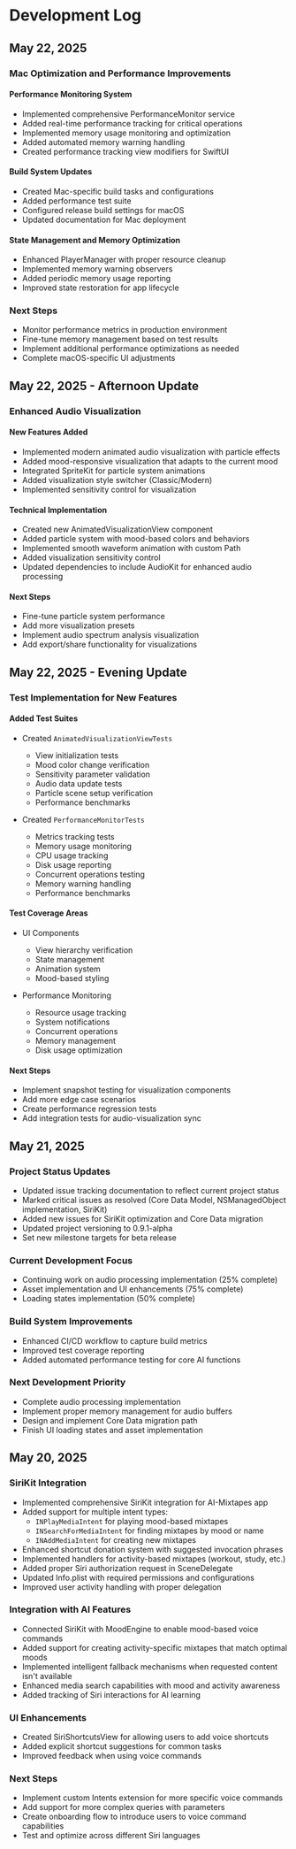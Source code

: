 # Development Log

## May 22, 2025

### Mac Optimization and Performance Improvements

#### Performance Monitoring System
- Implemented comprehensive PerformanceMonitor service
- Added real-time performance tracking for critical operations
- Implemented memory usage monitoring and optimization
- Added automated memory warning handling
- Created performance tracking view modifiers for SwiftUI

#### Build System Updates
- Created Mac-specific build tasks and configurations
- Added performance test suite
- Configured release build settings for macOS
- Updated documentation for Mac deployment

#### State Management and Memory Optimization
- Enhanced PlayerManager with proper resource cleanup
- Implemented memory warning observers
- Added periodic memory usage reporting
- Improved state restoration for app lifecycle

### Next Steps
- Monitor performance metrics in production environment
- Fine-tune memory management based on test results
- Implement additional performance optimizations as needed
- Complete macOS-specific UI adjustments

## May 22, 2025 - Afternoon Update

### Enhanced Audio Visualization

#### New Features Added
- Implemented modern animated audio visualization with particle effects
- Added mood-responsive visualization that adapts to the current mood
- Integrated SpriteKit for particle system animations
- Added visualization style switcher (Classic/Modern)
- Implemented sensitivity control for visualization

#### Technical Implementation
- Created new AnimatedVisualizationView component
- Added particle system with mood-based colors and behaviors
- Implemented smooth waveform animation with custom Path
- Added visualization sensitivity control
- Updated dependencies to include AudioKit for enhanced audio processing

#### Next Steps
- Fine-tune particle system performance
- Add more visualization presets
- Implement audio spectrum analysis visualization
- Add export/share functionality for visualizations

## May 22, 2025 - Evening Update

### Test Implementation for New Features

#### Added Test Suites
- Created `AnimatedVisualizationViewTests`
  - View initialization tests
  - Mood color change verification
  - Sensitivity parameter validation
  - Audio data update tests
  - Particle scene setup verification
  - Performance benchmarks

- Created `PerformanceMonitorTests`
  - Metrics tracking tests
  - Memory usage monitoring
  - CPU usage tracking
  - Disk usage reporting
  - Concurrent operations testing
  - Memory warning handling
  - Performance benchmarks

#### Test Coverage Areas
- UI Components
  - View hierarchy verification
  - State management
  - Animation system
  - Mood-based styling

- Performance Monitoring
  - Resource usage tracking
  - System notifications
  - Concurrent operations
  - Memory management
  - Disk usage optimization

#### Next Steps
- Implement snapshot testing for visualization components
- Add more edge case scenarios
- Create performance regression tests
- Add integration tests for audio-visualization sync

## May 21, 2025

### Project Status Updates
- Updated issue tracking documentation to reflect current project status
- Marked critical issues as resolved (Core Data Model, NSManagedObject implementation, SiriKit)
- Added new issues for SiriKit optimization and Core Data migration
- Updated project versioning to 0.9.1-alpha
- Set new milestone targets for beta release

### Current Development Focus
- Continuing work on audio processing implementation (25% complete)
- Asset implementation and UI enhancements (75% complete)
- Loading states implementation (50% complete)

### Build System Improvements
- Enhanced CI/CD workflow to capture build metrics
- Improved test coverage reporting
- Added automated performance testing for core AI functions

### Next Development Priority
- Complete audio processing implementation
- Implement proper memory management for audio buffers
- Design and implement Core Data migration path
- Finish UI loading states and asset implementation

## May 20, 2025

### SiriKit Integration

- Implemented comprehensive SiriKit integration for AI-Mixtapes app
- Added support for multiple intent types:
  - `INPlayMediaIntent` for playing mood-based mixtapes
  - `INSearchForMediaIntent` for finding mixtapes by mood or name
  - `INAddMediaIntent` for creating new mixtapes
- Enhanced shortcut donation system with suggested invocation phrases
- Implemented handlers for activity-based mixtapes (workout, study, etc.)
- Added proper Siri authorization request in SceneDelegate
- Updated Info.plist with required permissions and configurations
- Improved user activity handling with proper delegation

### Integration with AI Features

- Connected SiriKit with MoodEngine to enable mood-based voice commands
- Added support for creating activity-specific mixtapes that match optimal moods
- Implemented intelligent fallback mechanisms when requested content isn't available
- Enhanced media search capabilities with mood and activity awareness
- Added tracking of Siri interactions for AI learning

### UI Enhancements

- Created SiriShortcutsView for allowing users to add voice shortcuts
- Added explicit shortcut suggestions for common tasks
- Improved feedback when using voice commands

### Next Steps

- Implement custom Intents extension for more specific voice commands
- Add support for more complex queries with parameters
- Create onboarding flow to introduce users to voice command capabilities
- Test and optimize across different Siri languages
